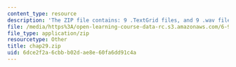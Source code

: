 ```yaml
---
content_type: resource
description: 'The ZIP file contains: 9 .TextGrid files, and 9 .wav files.'
file: /media/https%3A/open-learning-course-data-rc.s3.amazonaws.com/6-911-transcribing-prosodic-structure-of-spoken-utterances-with-tobi-january-iap-2006/6dce2f2a6cbbb02dae8e60fa6dd91c4a_chap29.zip
file_type: application/zip
resourcetype: Other
title: chap29.zip
uid: 6dce2f2a-6cbb-b02d-ae8e-60fa6dd91c4a
---
```

